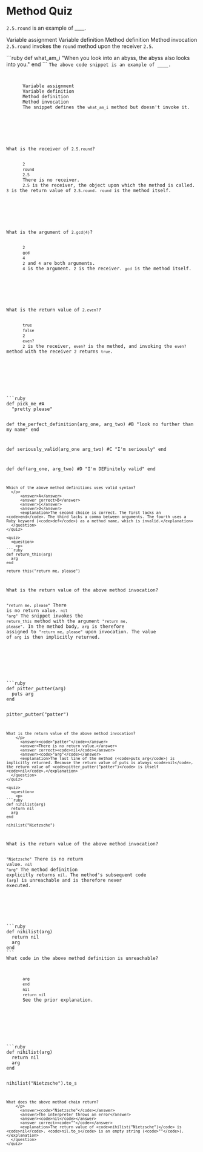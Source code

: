 # Method Quiz

<quiz>
  <question>
  <p><code>2.5.round</code> is an example of ____.</p>
  <answer>Variable assignment</answer>
  <answer>Variable definition</answer>
  <answer>Method definition</answer>
  <answer correct>Method invocation</answer>
  <explanation><code>2.5.round</code> invokes the <code>round</code> method upon the receiver <code>2.5</code>.</explanation>
  </question>
</quiz>

<quiz>
  <question>
  <p>
```ruby
def what_am_i
  "When you look into an abyss, the abyss also looks into you."
end
```
<code>The above code snippet is an example of ____.
  </p>
      <answer>Variable assignment</answer>
      <answer>Variable definition</answer>
      <answer correct>Method definition</answer>
      <answer>Method invocation</answer>
      <explanation>The snippet defines the <code>what_am_i</code> method but doesn't invoke it.</explanation>
  </question>
</quiz>

<quiz>
  <question>
      <p>What is the receiver of <code>2.5.round</code>?</p>
      <answer><code>2</code></answer>
      <answer><code>round</code></answer>
      <answer correct><code>2.5</code></answer>
      <answer>There is no receiver.</answer>
      <explanation><code>2.5</code> is the receiver, the object upon which the method is called. <code>3</code> is the return value of <code>2.5.round</code>. <code>round</code> is the method itself.</explanation>
  </question>
</quiz>   

<quiz>
  <question>
      <p>What is the argument of <code>2.gcd(4)</code>?</p>
      <answer><code>2</code></answer>
      <answer><code>gcd</code></answer>
      <answer correct><code>4</code></answer>
      <answer><code>2</code> and <code>4</code> are both arguments.</answer>
      <explanation><code>4</code> is the argument. <code>2</code> is the receiver. <code>gcd</code> is the method itself.</explanation>
  </question>
</quiz>   

<quiz>
  <question>
      <p>What is the return value of <code>2.even?</code>?</p>
      <answer correct><code>true</code></answer>
      <answer><code>false</code></answer>
      <answer><code>2</code></answer>
      <answer><code>even?</code></answer>
      <explanation><code>2</code> is the receiver, <code>even?</code> is the method, and invoking the <code>even?</code> method with the receiver <code>2</code> returns <code>true</code>.</explanation>
  </question>
</quiz>   

<quiz>
  <question>
  <p>
```ruby
def pick_me #A
  "pretty please"

def the_perfect_definition(arg_one, arg_two) #B
  "look no further than my name"
end

def seriously_valid(arg_one arg_two) #C
  "I'm seriously"
end

def def(arg_one, arg_two) #D
  "I'm DEFinitely valid"
end
```
Which of the above method definitions uses valid syntax?
  </p>
      <answer>A</answer>
      <answer correct>B</answer>
      <answer>C</answer>
      <answer>D</answer>
      <explanation>The second choice is correct. The first lacks an <code>end</code>. The third lacks a comma between arguments. The fourth uses a Ruby keyword (<code>def</code>) as a method name, which is invalid.</explanation>
  </question>
</quiz>   

<quiz>
  <question>
    <p>
```ruby
def return_this(arg)
  arg
end

return_this("return me, please")
```
What is the return value of the above method invocation?
    </p>
      <answer correct><code>"return me, please"</code></answer>
      <answer>There is no return value.</answer>
      <answer><code>nil</code></answer>
      <answer><code>"arg"</code></answer>
      <explanation>The snippet invokes the <code>return_this</code> method with the argument <code>"return me, please"</code>. In the method body, <code>arg</code> is therefore assigned to <code>"return me, please"</code> upon invocation. The value of <code>arg</code> is then implicitly returned.</explanation>
  </question>
</quiz>   



<quiz>
  <question>
    <p>
```ruby
def pitter_putter(arg)
  puts arg
end

pitter_putter("patter")
```
What is the return value of the above method invocation?
    </p>
      <answer><code>"patter"</code></answer>
      <answer>There is no return value.</answer>
      <answer correct><code>nil</code></answer>
      <answer><code>"arg"</code></answer>
      <explanation>The last line of the method (<code>puts arg</code>) is implicitly returned. Because the return value of puts is always <code>nil</code>, the return value of <code>pitter_putter("patter")</code> is itself <code>nil</code>.</explanation>
  </question>
</quiz>  

<quiz>
  <question>
    <p>
```ruby
def nihilist(arg)
  return nil
  arg
end

nihilist("Nietzsche")
```
What is the return value of the above method invocation?
    </p>
      <answer><code>"Nietzsche"</code></answer>
      <answer>There is no return value.</answer>
      <answer correct><code>nil</code></answer>
      <answer><code>"arg"</code></answer>
      <explanation>The method definition explicitly returns <code>nil</code>. The method's subsequent code (<code>arg</code>) is unreachable and is therefore never executed.</explanation>
  </question>
</quiz>  



<quiz>
  <question>
    <p>
```ruby
def nihilist(arg)
  return nil
  arg
end
```
What code in the above method definition is unreachable?
    </p>
      <answer correct><code>arg</code></answer>
      <answer><code>end</code></answer>
      <answer><code>nil</code></answer>
      <answer><code>return nil</code></answer>
      <explanation>See the prior explanation.</explanation>
  </question>
</quiz>

<quiz>
  <question>
    <p>
```ruby
def nihilist(arg)
  return nil
  arg
end

nihilist("Nietzsche").to_s
```
What does the above method chain return?
    </p>
      <answer><code>"Nietzsche"</code></answer>
      <answer>The interpreter throws an error</answer>
      <answer><code>nil</code></answer>
      <answer correct><code>""</code></answer>
      <explanation>The return value of <code>nihilist("Nietzsche")</code> is <code>nil</code>. <code>nil.to_s</code> is an empty string (<code>""</code>).</explanation>
  </question>
</quiz>  
